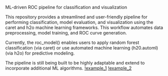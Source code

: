 ML-driven ROC pipeline for classification and visualization

This repository provides a streamlined and user-friendly pipeline for performing classification, model evaluation, and visualization using the caret and h2o machine learning frameworks. This workflow automates data preprocessing, model training, and ROC curve generation.

Currently, the roc_model() enables users to apply random forest classification (via caret) or use automated machine learning (h20.automl) (via h2o) for predictive modeling. 

The pipeline is still being built to be highly adaptable and extend to incorporate additional ML algorithms. 
[!example_1](ROC_RNA_rf.png) 
[!example_2](ROC_DNA_rf.png)
